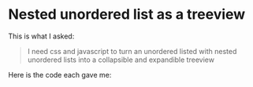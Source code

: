 # Nested unordered list as a treeview

This is what I asked: 

> I need css and javascript to turn an unordered listed with nested unordered lists into a collapsible and expandible treeview

Here is the code each gave me:

